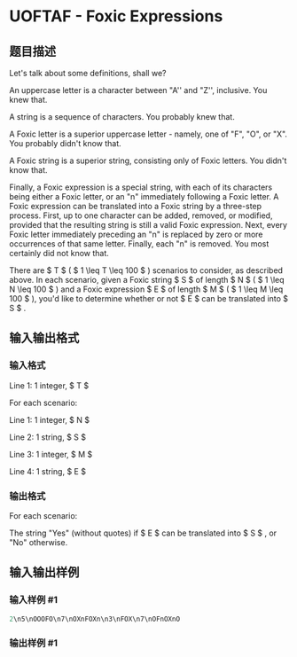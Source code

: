 # UOFTAF - Foxic Expressions

## 题目描述

Let's talk about some definitions, shall we?

An uppercase letter is a character between "A'' and "Z'', inclusive. You knew that.

A string is a sequence of characters. You probably knew that.

A Foxic letter is a superior uppercase letter - namely, one of "F", "O", or "X". You probably didn't know that.

A Foxic string is a superior string, consisting only of Foxic letters. You didn't know that.

Finally, a Foxic expression is a special string, with each of its characters being either a Foxic letter, or an "n" immediately following a Foxic letter. A Foxic expression can be translated into a Foxic string by a three-step process. First, up to one character can be added, removed, or modified, provided that the resulting string is still a valid Foxic expression. Next, every Foxic letter immediately preceding an "n" is replaced by zero or more occurrences of that same letter. Finally, each "n" is removed. You most certainly did not know that.

There are $ T $ ( $ 1 \leq T \leq 100 $ ) scenarios to consider, as described above. In each scenario, given a Foxic string $ S $ of length $ N $ ( $ 1 \leq N \leq 100 $ ) and a Foxic expression $ E $ of length $ M $ ( $ 1 \leq M \leq 100 $ ), you'd like to determine whether or not $ E $ can be translated into $ S $ .

## 输入输出格式

### 输入格式

Line 1: 1 integer, $ T $

For each scenario:

Line 1: 1 integer, $ N $

Line 2: 1 string, $ S $

Line 3: 1 integer, $ M $

Line 4: 1 string, $ E $

### 输出格式

For each scenario:

The string "Yes" (without quotes) if $ E $ can be translated into $ S $ , or "No" otherwise.

## 输入输出样例

### 输入样例 #1

```cpp
2\n5\nOOOFO\n7\nOXnFOXn\n3\nFOX\n7\nOFnOXnO
```


### 输出样例 #1

```cpp

```
